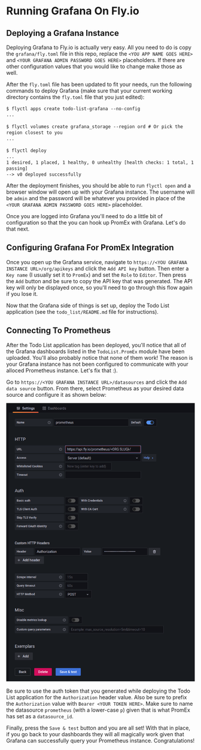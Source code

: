 # Running Grafana On Fly.io

## Deploying a Grafana Instance

Deploying Grafana to Fly.io is actually very easy. All you need to do is copy
the `grafana/fly.toml` file in this repo, replace the `<YOU APP NAME GOES HERE>` and
`<YOUR GRAFANA ADMIN PASSWORD GOES HERE>` placeholders. If there are other
configuration values that you would like to change make those as well.

After the `fly.toml` file has been updated to fit your needs, run the following commands
to deploy Grafana (make sure that your current working directory contains the
`fly.toml` file that you just edited):

```shell
$ flyctl apps create todo-list-grafana --no-config
...

$ flyctl volumes create grafana_storage --region ord # Or pick the region closest to you
...

$ flyctl deploy
...
1 desired, 1 placed, 1 healthy, 0 unhealthy [health checks: 1 total, 1 passing]
--> v0 deployed successfully
```

After the deployment finishes, you should be able to run `flyctl open` and a
browser window will open up with your Grafana instance. The username will be
`admin` and the password will be whatever you provided in place of the
`<YOUR GRAFANA ADMIN PASSWORD GOES HERE>` placeholder.

Once you are logged into Grafana you'll need to do a little bit of configuration so that
the you can hook up PromEx with Grafana. Let's do that next.

## Configuring Grafana For PromEx Integration

Once you open up the Grafana service, navigate to `https://<YOU GRAFANA INSTANCE URL>/org/apikeys`
and click the `Add API key` button. Then enter a `Key name` (I usually set it to `PromEx`) and set
the `Role` to `Editor`. Then press the `Add` button and be sure to copy the API key that was generated.
The API key will only be displayed once, so you'll need to go through this flow again if you lose it.

Now that the Grafana side of things is set up, deploy the Todo List application (see the `todo_list/README.md`
file for instructions).

## Connecting To Prometheus

After the Todo List application has been deployed, you'll notice that all of the Grafana
dashboards listed in the `TodoList.PromEx` module have been uploaded. You'll also probably notice that
none of them work! The reason is your Grafana instance has not been configured to
communicate with your alloced Prometheus instance. Let's fix that :).

Go to `https://<YOU GRAFANA INSTANCE URL>/datasources` and click the `Add data source` button. From there,
select Prometheus as your desired data source and configure it as shown below:

![Grafana Prometheus Datasource Configuration](images/prom_grafana_config.png)

Be sure to use the auth token that you generated while deploying the Todo List
application for the `Authorization` header value. Also be sure to prefix the
`Authorization` value with `Bearer <YOUR TOKEN HERE>`. Make sure to name the
datasource `prometheus` (with a lower-case `p`) given that is what PromEx has
set as a `datasource_id`.

Finally, press the `Save & test` button and you are all set! With that in
place, if you go back to your dashboards they will all magically work given
that Grafana can successfully query your Prometheus instance. Congratulations!
